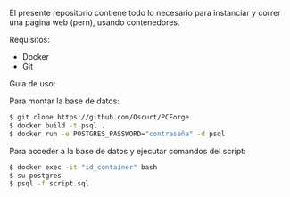 El presente repositorio contiene todo lo necesario para instanciar y correr una pagina web (pern), usando contenedores.

Requisitos:

- Docker
- Git


Guia de uso:

Para montar la base de datos:

```sh
$ git clone https://github.com/Oscurt/PCForge
$ docker build -t psql .
$ docker run -e POSTGRES_PASSWORD="contraseña" -d psql
```

Para acceder a la base de datos y ejecutar comandos del script:

```sh
$ docker exec -it "id_container" bash
$ su postgres
$ psql -f script.sql
```